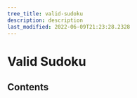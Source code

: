 ```yaml
---
tree_title: valid-sudoku
description: description
last_modified: 2022-06-09T21:23:28.2328
---
```


# Valid Sudoku

## Contents
